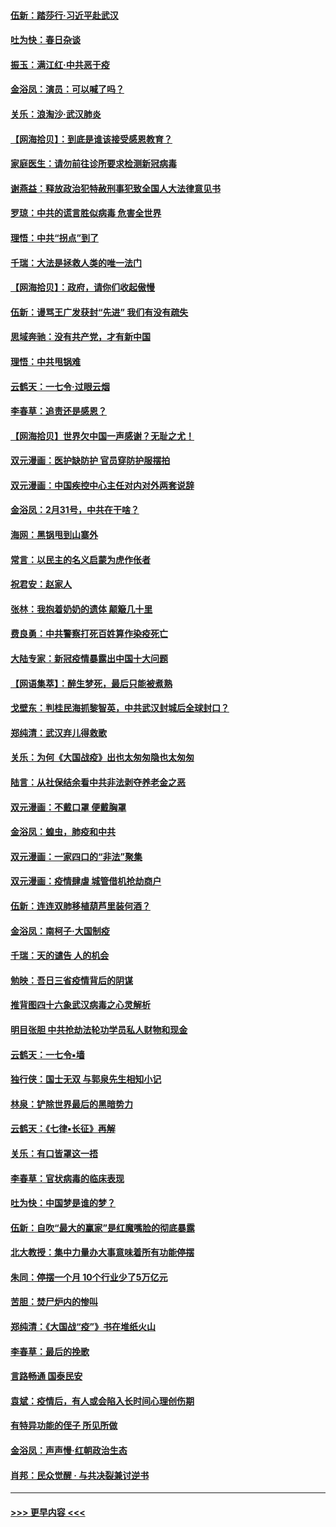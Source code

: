 #### [伍新：踏莎行‧习近平赴武汉](../pages/nsc993/n11935157.md?t=03122202) 
#### [吐为快：春日杂谈](../pages/nsc993/n11934776.md?t=03122202) 
#### [振玉：满江红‧中共恶于疫](../pages/nsc993/n11934647.md?t=03122202) 
#### [金浴凤：演员：可以喊了吗？](../pages/nsc993/n11934602.md?t=03122202) 
#### [关乐：浪淘沙·武汉肺炎](../pages/nsc993/n11931792.md?t=03122202) 
#### [【网海拾贝】：到底是谁该接受感恩教育？](../pages/nsc993/n11931552.md?t=03122202) 
#### [家庭医生：请勿前往诊所要求检测新冠病毒](../pages/nsc993/n11929190.md?t=03122202) 
#### [谢燕益：释放政治犯特赦刑事犯致全国人大法律意见书](../pages/nsc993/n11928978.md?t=03122202) 
#### [罗琼：中共的谎言胜似病毒 危害全世界](../pages/nsc993/n11922636.md?t=03122202) 
#### [理悟：中共“拐点”到了](../pages/nsc993/n11928496.md?t=03122202) 
#### [千瑞：大法是拯救人类的唯一法门](../pages/nsc993/n11927637.md?t=03122202) 
#### [【网海拾贝】：政府，请你们收起傲慢](../pages/nsc993/n11926932.md?t=03122202) 
#### [伍新：谩骂王广发获封“先进” 我们有没有疏失](../pages/nsc993/n11926101.md?t=03122202) 
#### [思域奔驰：没有共产党，才有新中国](../pages/nsc993/n11926058.md?t=03122202) 
#### [理悟：中共甩锅难](../pages/nsc993/n11925355.md?t=03122202) 
#### [云鹤天：一七令·过眼云烟](../pages/nsc993/n11925284.md?t=03122202) 
#### [李春草：追责还是感恩？](../pages/nsc993/n11925274.md?t=03122202) 
#### [【网海拾贝】世界欠中国一声感谢？无耻之尤！](../pages/nsc993/n11925239.md?t=03122202) 
#### [双元漫画：医护缺防护 官员穿防护服摆拍](../pages/nsc993/n11923899.md?t=03122202) 
#### [双元漫画：中国疾控中心主任对内对外两套说辞](../pages/nsc993/n11921994.md?t=03122202) 
#### [金浴凤：2月31号，中共在干啥？](../pages/nsc993/n11922706.md?t=03122202) 
#### [海网：黑锅甩到山寨外](../pages/nsc993/n11922688.md?t=03122202) 
#### [常言：以民主的名义启蒙为虎作伥者](../pages/nsc993/n11922217.md?t=03122202) 
#### [祝君安：赵家人](../pages/nsc993/n11922209.md?t=03122202) 
#### [张林：我抱着奶奶的遗体 颠簸几十里](../pages/nsc993/n11920945.md?t=03122202) 
#### [费良勇：中共警察打死百姓算作染疫死亡](../pages/nsc993/n11919264.md?t=03122202) 
#### [大陆专家：新冠疫情暴露出中国十大问题](../pages/nsc993/n11919187.md?t=03122202) 
#### [【网语集萃】：醉生梦死，最后只能被煮熟](../pages/nsc993/n11918994.md?t=03122202) 
#### [戈壁东：判桂民海抓黎智英，中共武汉封城后全球封口？](../pages/nsc993/n11917982.md?t=03122202) 
#### [郑纯清：武汉弃儿得救歌](../pages/nsc993/n11917881.md?t=03122202) 
#### [关乐：为何《大国战疫》出也太匆匆隐也太匆匆](../pages/nsc993/n11917792.md?t=03122202) 
#### [陆言：从社保结余看中共非法剥夺养老金之恶](../pages/nsc993/n11917084.md?t=03122202) 
#### [双元漫画：不戴口罩 便戴胸罩](../pages/nsc993/n11916447.md?t=03122202) 
#### [金浴凤：蝗虫，肺疫和中共](../pages/nsc993/n11916904.md?t=03122202) 
#### [双元漫画：一家四口的“非法”聚集](../pages/nsc993/n11916378.md?t=03122202) 
#### [双元漫画：疫情肆虐 城管借机抢劫商户](../pages/nsc993/n11916310.md?t=03122202) 
#### [伍新：连连双肺移植葫芦里装何酒？](../pages/nsc993/n11913667.md?t=03122202) 
#### [金浴凤：南柯子·大国制疫](../pages/nsc993/n11913657.md?t=03122202) 
#### [千瑞：天的谴告  人的机会](../pages/nsc993/n11913309.md?t=03122202) 
#### [勉映：吾日三省疫情背后的阴谋](../pages/nsc993/n11913079.md?t=03122202) 
#### [推背图四十六象武汉病毒之心灵解析](../pages/nsc993/n11911761.md?t=03122202) 
#### [明目张胆 中共抢劫法轮功学员私人财物和现金](../pages/nsc993/n11910262.md?t=03122202) 
#### [云鹤天：一七令▪墙](../pages/nsc993/n11910627.md?t=03122202) 
#### [独行侠：国士无双 与郭泉先生相知小记](../pages/nsc993/n11910613.md?t=03122202) 
#### [林泉：铲除世界最后的黑暗势力](../pages/nsc993/n11909320.md?t=03122202) 
#### [云鹤天：《七律▪长征》再解](../pages/nsc993/n11909327.md?t=03122202) 
#### [关乐：有口皆罩这一捂](../pages/nsc993/n11908393.md?t=03122202) 
#### [李春草：官状病毒的临床表现](../pages/nsc993/n11908339.md?t=03122202) 
#### [吐为快：中国梦是谁的梦？](../pages/nsc993/n11906564.md?t=03122202) 
#### [伍新：自吹“最大的赢家”是红魔嘴脸的彻底暴露](../pages/nsc993/n11906407.md?t=03122202) 
#### [北大教授：集中力量办大事意味着所有功能停摆](../pages/nsc993/n11904800.md?t=03122202) 
#### [朱同：停摆一个月 10个行业少了5万亿元](../pages/nsc993/n11904498.md?t=03122202) 
#### [苦胆：焚尸炉内的惨叫](../pages/nsc993/n11904479.md?t=03122202) 
#### [郑纯清：《大国战“疫”》书在堆纸火山](../pages/nsc993/n11904450.md?t=03122202) 
#### [李春草：最后的挽歌](../pages/nsc993/n11904441.md?t=03122202) 
#### [言路畅通 国泰民安](../pages/nsc993/n11904222.md?t=03122202) 
#### [袁斌：疫情后，有人或会陷入长时间心理创伤期](../pages/nsc993/n11901514.md?t=03122202) 
#### [有特异功能的侄子 所见所做](../pages/nsc993/n11901154.md?t=03122202) 
#### [金浴凤：声声慢‧红朝政治生态](../pages/nsc993/n11899553.md?t=03122202) 
#### [肖邦：民众觉醒 · 与共决裂兼讨逆书](../pages/nsc993/n11898435.md?t=03122202) 

----
#### [ >>> 更早内容 <<< ](../indexes/nsc993-earlier.md)
